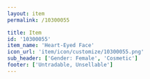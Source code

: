 ```yaml
---
layout: item
permalink: /10300055

title: Item
id: '10300055'
item_name: 'Heart-Eyed Face'
icon_url: 'item/icon/customize/10300055.png'
sub_header: ['Gender: Female', 'Cosmetic']
footer: ['Untradable, Unsellable']
---
```

